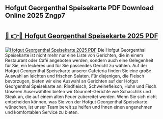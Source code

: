 ## Hofgut Georgenthal Speisekarte PDF Download Online 2025 Zngp7

# <h2><a href="http://gc6ltgh.nevu.top/?p=Hofgut+Georgenthal+Speisekarte">🔗 👉🔴 Hofgut Georgenthal Speisekarte 2025 PDF</a></h2>

[![Hofgut Georgenthal Speisekarte 2025 PDF](https://i.imgur.com/dBaPXMq.png)](http://gc6ltgh.nevu.top/?p=Hofgut+Georgenthal+Speisekarte)
Die Hofgut Georgenthal Speisekarte ist nicht mehr nur eine Liste von Gerichten, die in einem Restaurant oder Café angeboten werden, sondern auch eine Gelegenheit für Sie, ein leckeres und für Sie passendes Gericht zu wählen. Auf der Hofgut Georgenthal Speisekarte unserer Cafeteria finden Sie eine große Auswahl an leichten und frischen Salaten. Für diejenigen, die Fleisch bevorzugen, bieten wir eine Auswahl an Gerichten auf der Hofgut Georgenthal Speisekarte an: Rindfleisch, Schweinefleisch, Huhn und Fisch. Unseren Auserwählten bieten wir Gourmet-Gerichte wie Schaschlik und Steak an, die auf einem alten Feuer zubereitet werden. Wenn Sie sich nicht entscheiden können, was Sie von der Hofgut Georgenthal Speisekarte wünschen, ist unser Team bereit zu helfen und Ihnen einen angenehmen und komfortablen Service zu bieten.
